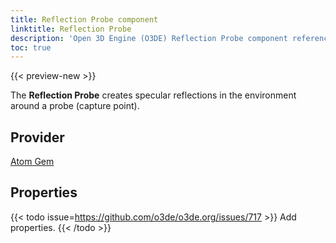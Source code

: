```yaml
---
title: Reflection Probe component
linktitle: Reflection Probe
description: 'Open 3D Engine (O3DE) Reflection Probe component reference.'
toc: true
---
```


{{< preview-new >}}

The **Reflection Probe** creates specular reflections in the environment around a probe (capture point). 


## Provider ##

[Atom Gem](/docs/user-guide/gems/reference/atom)


## Properties

{{< todo issue=https://github.com/o3de/o3de.org/issues/717 >}}
Add properties.
{{< /todo >}}